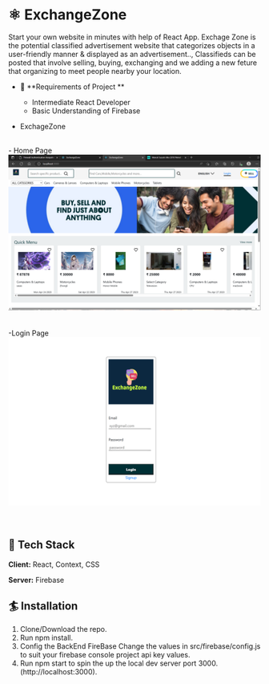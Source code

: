 # ⚛️ ExchangeZone


Start your own website  in minutes with help of  React App. Exchage Zone is the potential classified advertisement website that categorizes objects in a user-friendly manner & displayed as an advertisement..,
Classifieds can be posted that involve selling, buying, exchanging and we adding a new feture that organizing to meet people nearby your location. 



- 👅 **Requirements of Project **
   - Intermediate React Developer
   - Basic Understanding of Firebase

- ExchageZone 
<br>
- Home Page <br>
<div align="center">
  <img alt="Demo" src="assets/images/home.png" />
</div>
<br>
<br>
-Login Page
<br>
<div align="center">
  <img alt="Demo" src="assets/images/login.png "/>
</div>
<br>
<br>

## 🦸 Tech Stack

**Client:** React, Context, CSS

**Server:** Firebase

  
## 🏄 Installation

  1. Clone/Download the repo.
  2. Run npm install.
  3. Config the BackEnd FireBase Change the values in src/firebase/config.js to suit your firebase console project api key values.
  4. Run npm start to spin the up the local dev server port 3000.(http://localhost:3000).
